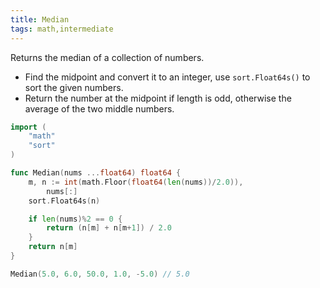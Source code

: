 ```yaml
---
title: Median
tags: math,intermediate
---
```


Returns the median of a collection of numbers.

- Find the midpoint and convert it to an integer, use `sort.Float64s()` to sort the given numbers.
- Return the number at the midpoint if length is odd, otherwise the average of the two middle numbers.

```go
import (
	"math"
	"sort"
)

func Median(nums ...float64) float64 {
	m, n := int(math.Floor(float64(len(nums))/2.0)),
		nums[:]
	sort.Float64s(n)

	if len(nums)%2 == 0 {
		return (n[m] + n[m+1]) / 2.0
	}
	return n[m]
}
```

```go
Median(5.0, 6.0, 50.0, 1.0, -5.0) // 5.0
```
